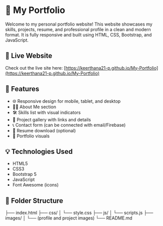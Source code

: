 # 💼 My Portfolio

Welcome to my personal portfolio website! This website showcases my skills, projects, resume, and professional profile in a clean and modern format. It is fully responsive and built using HTML, CSS, Bootstrap, and JavaScript.

## 🔗 Live Website

Check out the live site here: [https://keerthana21-p.github.io/My-Portfolio](https://keerthana21-p.github.io/My-Portfolio)

## 📌 Features

- 🌐 Responsive design for mobile, tablet, and desktop
- 🧑‍💻 About Me section
- 🛠️ Skills list with visual indicators
- 📂 Project gallery with links and details
- 📞 Contact form (can be connected with email/Firebase)
- 🧾 Resume download (optional)
- 📸 Portfolio visuals

## 💡 Technologies Used

- HTML5
- CSS3
- Bootstrap 5
- JavaScript
- Font Awesome (icons)

## 📁 Folder Structure

├── index.html
├── css/
│ └── style.css
├── js/
│ └── scripts.js
├── images/
│ └── (profile and project images)
└── README.md
